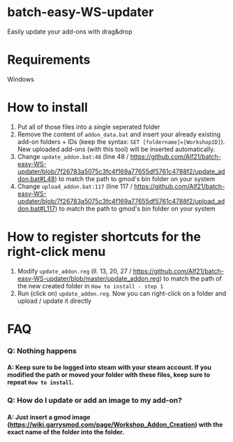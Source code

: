 # batch-easy-WS-updater
Easily update your add-ons with drag&amp;drop

# Requirements
Windows

# How to install
1. Put all of those files into a single seperated folder
2. Remove the content of `addon_data.bat` and insert your already existing add-on folders + IDs (keep the syntax: `SET [foldername]=[WorkshopID]`). New uploaded add-ons (with this tool) will be inserted automatically.
3. Change `update_addon.bat:48` (line 48 / https://github.com/Alf21/batch-easy-WS-updater/blob/7f26783a5075c3fc4f169a77655df5761c4788f2/update_addon.bat#L48) to match the path to gmod's bin folder on your system
4. Change `upload_addon.bat:117` (line 117 / https://github.com/Alf21/batch-easy-WS-updater/blob/7f26783a5075c3fc4f169a77655df5761c4788f2/upload_addon.bat#L117) to match the path to gmod's bin folder on your system

# How to register shortcuts for the right-click menu
1. Modify `update_addon.reg` (ll. 13, 20, 27 / https://github.com/Alf21/batch-easy-WS-updater/blob/master/update_addon.reg) to match the path of the new created folder in `How to install - step 1`
2. Run (click on) `update_addon.reg`. Now you can right-click on a folder and upload / update it directly

# FAQ
### Q: Nothing happens
#### A: Keep sure to be logged into steam with your steam account. If you modified the path or moved your folder with these files, keep sure to repeat `How to install`.

### Q: How do I update or add an image to my add-on?
#### A: Just insert a gmod image (https://wiki.garrysmod.com/page/Workshop_Addon_Creation) with the exact name of the folder into the folder.
